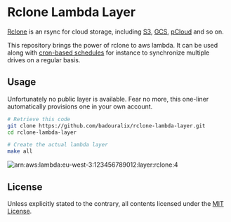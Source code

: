 # Rclone Lambda Layer

[Rclone](https://github.com/rclone/rclone) is an rsync for cloud storage, including [S3](https://aws.amazon.com/s3), [GCS](https://cloud.google.com/storage), [pCloud](https://www.pcloud.com/eu) and so on.

This repository brings the power of rclone to aws lambda. It can be used along with [cron-based schedules](https://docs.aws.amazon.com/lambda/latest/dg/services-cloudwatchevents-expressions.html) for instance to synchronize multiple drives on a regular basis.

## Usage

Unfortunately no public layer is available. Fear no more, this one-liner automatically provisions one in your own account.

```bash
# Retrieve this code
git clone https://github.com/badouralix/rclone-lambda-layer.git
cd rclone-lambda-layer

# Create the actual lambda layer
make all
```

![arn:aws:lambda:eu-west-3:123456789012:layer:rclone:4](https://user-images.githubusercontent.com/19719047/114280672-b0cdf380-9a3a-11eb-8850-c2dfe59ad97b.png)

## License

Unless explicitly stated to the contrary, all contents licensed under the [MIT License](LICENSE).
